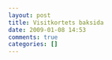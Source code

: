 ```yaml
---
layout: post
title: Visitkortets baksida
date: 2009-01-08 14:53
comments: true
categories: []
---
```


